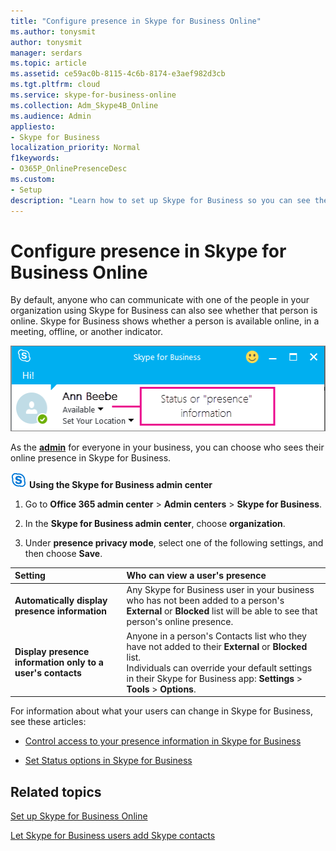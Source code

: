 ```yaml
---
title: "Configure presence in Skype for Business Online"
ms.author: tonysmit
author: tonysmit
manager: serdars
ms.topic: article
ms.assetid: ce59ac0b-8115-4c6b-8174-e3aef982d3cb
ms.tgt.pltfrm: cloud
ms.service: skype-for-business-online
ms.collection: Adm_Skype4B_Online
ms.audience: Admin
appliesto:
- Skype for Business
localization_priority: Normal
f1keywords:
- O365P_OnlinePresenceDesc
ms.custom:
- Setup
description: "Learn how to set up Skype for Business so you can see the availability of your co-workers. "
---
```


# Configure presence in Skype for Business Online

By default, anyone who can communicate with one of the people in your organization using Skype for Business can also see whether that person is online. Skype for Business shows whether a person is available online, in a meeting, offline, or another indicator. 
  
![An example of a person's online status in Skype for Business.](../images/f0849132-1ddb-480f-bca6-cfe9eaa0486d.png)
  
As the **[admin](http://support.office.com/article/eac4d046-1afd-4f1a-85fc-8219c79e1504)** for everyone in your business, you can choose who sees their online presence in Skype for Business.
 
![sfb-logo-30x30.png](../images/sfb-logo-30x30.png) **Using the Skype for Business admin center**
 
1. Go to **Office 365 admin center** > **Admin centers** > **Skype for Business**.
    
2. In the **Skype for Business admin center**, choose **organization**.
    
3. Under **presence privacy mode**, select one of the following settings, and then choose **Save**.
    
|**Setting**|**Who can view a user's presence**|
|:-----|:-----|
|**Automatically display presence information** <br/> |Any Skype for Business user in your business who has not been added to a person's **External** or **Blocked** list will be able to see that person's online presence. <br/> |
|**Display presence information only to a user's contacts** <br/> |Anyone in a person's Contacts list who they have not added to their **External** or **Blocked** list. <br/> Individuals can override your default settings in their Skype for Business app: **Settings** > **Tools** > **Options**. <br/> |
   
For information about what your users can change in Skype for Business, see these articles: 
  
- [Control access to your presence information in Skype for Business](https://support.office.com/en-us/article/fea86e34-60cf-4dd0-bfb2-169a42afd92c)
    
- [Set Status options in Skype for Business](https://support.office.com/en-us/article/efd25395-c8ef-4510-b9cb-6f70e2fff8a0)
    
## Related topics

[Set up Skype for Business Online](set-up-skype-for-business-online.md) 

[Let Skype for Business users add Skype contacts](let-skype-for-business-users-add-skype-contacts.md)

  
 
